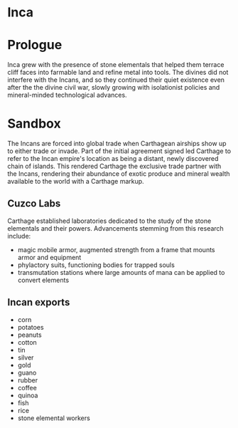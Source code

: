 # Inca

# Prologue

Inca grew with the presence of stone elementals that helped them terrace cliff faces into farmable land and refine metal into tools. The divines did not interfere with the Incans, and so they continued their quiet existence even after the the divine civil war, slowly growing with isolationist policies and mineral-minded technological advances.

# Sandbox

The Incans are forced into global trade when Carthagean airships show up to either trade or invade. Part of the initial agreement signed led Carthage to refer to the Incan empire's location as being a distant, newly discovered chain of islands. This rendered Carthage the exclusive trade partner with the Incans, rendering their abundance of exotic produce and mineral wealth available to the world with a Carthage markup. 

## Cuzco Labs
Carthage established laboratories dedicated to the study of the stone elementals and their powers. Advancements stemming from this research include: 
- magic mobile armor, augmented strength from a frame that mounts armor and equipment
- phylactory suits, functioning bodies for trapped souls
- transmutation stations where large amounts of mana can be applied to convert elements

## Incan exports
- corn
- potatoes
- peanuts
- cotton
- tin
- silver
- gold
- guano
- rubber
- coffee
- quinoa
- fish
- rice
- stone elemental workers